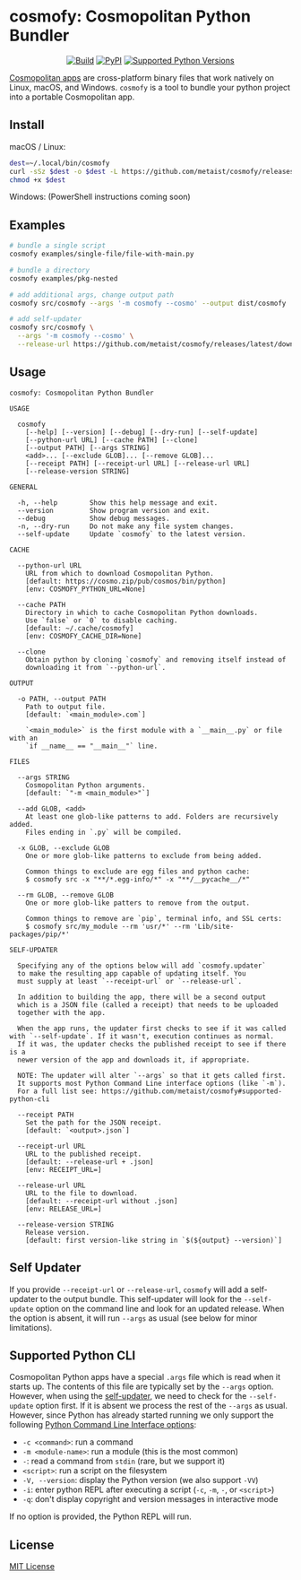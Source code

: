 # cosmofy: Cosmopolitan Python Bundler

<p align="center">
  <a href="https://github.com/metaist/cosmofy/actions/workflows/ci.yaml"><img alt="Build" src="https://img.shields.io/github/actions/workflow/status/metaist/cosmofy/.github/workflows/ci.yaml?branch=main&logo=github"/></a>
  <a href="https://pypi.org/project/cosmofy"><img alt="PyPI" src="https://img.shields.io/pypi/v/cosmofy.svg?color=blue" /></a>
  <a href="https://pypi.org/project/cosmofy"><img alt="Supported Python Versions" src="https://img.shields.io/pypi/pyversions/cosmofy" /></a>
</p>

[Cosmopolitan apps](https://github.com/jart/cosmopolitan) are cross-platform binary files that work natively on Linux, macOS, and Windows. `cosmofy` is a tool to bundle your python project into a portable Cosmopolitan app.

## Install

macOS / Linux:

```bash
dest=~/.local/bin/cosmofy
curl -sSz $dest -o $dest -L https://github.com/metaist/cosmofy/releases/latest/download/cosmofy
chmod +x $dest
```

Windows: (PowerShell instructions coming soon)

## Examples

```bash
# bundle a single script
cosmofy examples/single-file/file-with-main.py

# bundle a directory
cosmofy examples/pkg-nested

# add additional args, change output path
cosmofy src/cosmofy --args '-m cosmofy --cosmo' --output dist/cosmofy

# add self-updater
cosmofy src/cosmofy \
  --args '-m cosmofy --cosmo' \
  --release-url https://github.com/metaist/cosmofy/releases/latest/download/cosmofy
```

## Usage

<!--[[[cog
from cosmofy.args import USAGE
doc = USAGE.replace('COSMOFY_CACHE_DIR=/home/lev/.cache/cosmofy', 'COSMOFY_CACHE_DIR=~/.cache/cosmofy')
cog.outl(f"\n```text\n{doc}```\n")
]]]-->

```text
cosmofy: Cosmopolitan Python Bundler

USAGE

  cosmofy
    [--help] [--version] [--debug] [--dry-run] [--self-update]
    [--python-url URL] [--cache PATH] [--clone]
    [--output PATH] [--args STRING]
    <add>... [--exclude GLOB]... [--remove GLOB]...
    [--receipt PATH] [--receipt-url URL] [--release-url URL]
    [--release-version STRING]

GENERAL

  -h, --help        Show this help message and exit.
  --version         Show program version and exit.
  --debug           Show debug messages.
  -n, --dry-run     Do not make any file system changes.
  --self-update     Update `cosmofy` to the latest version.

CACHE

  --python-url URL
    URL from which to download Cosmopolitan Python.
    [default: https://cosmo.zip/pub/cosmos/bin/python]
    [env: COSMOFY_PYTHON_URL=None]

  --cache PATH
    Directory in which to cache Cosmopolitan Python downloads.
    Use `false` or `0` to disable caching.
    [default: ~/.cache/cosmofy]
    [env: COSMOFY_CACHE_DIR=None]

  --clone
    Obtain python by cloning `cosmofy` and removing itself instead of
    downloading it from `--python-url`.

OUTPUT

  -o PATH, --output PATH
    Path to output file.
    [default: `<main_module>.com`]

    `<main_module>` is the first module with a `__main__.py` or file with an
    `if __name__ == "__main__"` line.

FILES

  --args STRING
    Cosmopolitan Python arguments.
    [default: `"-m <main_module>"`]

  --add GLOB, <add>
    At least one glob-like patterns to add. Folders are recursively added.
    Files ending in `.py` will be compiled.

  -x GLOB, --exclude GLOB
    One or more glob-like patterns to exclude from being added.

    Common things to exclude are egg files and python cache:
    $ cosmofy src -x "**/*.egg-info/*" -x "**/__pycache__/*"

  --rm GLOB, --remove GLOB
    One or more glob-like patters to remove from the output.

    Common things to remove are `pip`, terminal info, and SSL certs:
    $ cosmofy src/my_module --rm 'usr/*' --rm 'Lib/site-packages/pip/*'

SELF-UPDATER

  Specifying any of the options below will add `cosmofy.updater`
  to make the resulting app capable of updating itself. You
  must supply at least `--receipt-url` or `--release-url`.

  In addition to building the app, there will be a second output
  which is a JSON file (called a receipt) that needs to be uploaded
  together with the app.

  When the app runs, the updater first checks to see if it was called with `--self-update`. If it wasn't, execution continues as normal.
  If it was, the updater checks the published receipt to see if there is a
  newer version of the app and downloads it, if appropriate.

  NOTE: The updater will alter `--args` so that it gets called first.
  It supports most Python Command Line interface options (like `-m`).
  For a full list see: https://github.com/metaist/cosmofy#supported-python-cli

  --receipt PATH
    Set the path for the JSON receipt.
    [default: `<output>.json`]

  --receipt-url URL
    URL to the published receipt.
    [default: --release-url + .json]
    [env: RECEIPT_URL=]

  --release-url URL
    URL to the file to download.
    [default: --receipt-url without .json]
    [env: RELEASE_URL=]

  --release-version STRING
    Release version.
    [default: first version-like string in `$(${output} --version)`]
```

<!--[[[end]]]-->

## Self Updater

If you provide `--receipt-url` or `--release-url`, `cosmofy` will add a self-updater
to the output bundle. This self-updater will look for the `--self-update` option on the command line and look for an updated release. When the option is absent, it will run `--args` as usual (see below for minor limitations).

## Supported Python CLI

Cosmopolitan Python apps have a special `.args` file which is read when it starts up. The contents of this file are typically set by the `--args` option. However,
when using the [self-updater](#self-updater), we need to check for the
`--self-update` option first. If it is absent we process the rest of the `--args`
as usual. However, since Python has already started running we only support the
following [Python Command Line Interface options](https://docs.python.org/3/using/cmdline.html):

- `-c <command>`: run a command
- `-m <module-name>`: run a module (this is the most common)
- `-`: read a command from `stdin` (rare, but we support it)
- `<script>`: run a script on the filesystem
- `-V, --version`: display the Python version (we also support `-VV`)
- `-i`: enter python REPL after executing a script (`-c`, `-m`, `-`, or `<script>`)
- `-q`: don't display copyright and version messages in interactive mode

If no option is provided, the Python REPL will run.

## License

[MIT License](https://github.com/metaist/cosmofy/blob/main/LICENSE.md)
